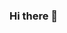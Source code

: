 ### Hi there 👋

<!--
**FloCiaglia/FloCiaglia** is a ✨ _special_ ✨ repository because its `README.md` (this file) appears on your GitHub profile.

![alt text](https://github.com/FloCiaglia/FloCiaglia/landscape.jpeg?raw=true)


Here are some ideas to get you started:

- 🔭 I’m currently working on ...
- 🌱 I’m currently learning ...
- 👯 I’m looking to collaborate on ...
- 🤔 I’m looking for help with ...
- 💬 Ask me about ...
- 📫 How to reach me: ...
- 😄 Pronouns: ...
- ⚡ Fun fact: ...
-->
